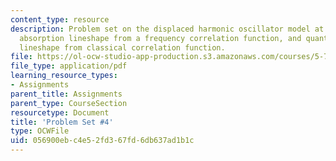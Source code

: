 ```yaml
---
content_type: resource
description: Problem set on the displaced harmonic oscillator model at finite temperature,
  absorption lineshape from a frequency correlation function, and quantum absorption
  lineshape from classical correlation function.
file: https://ol-ocw-studio-app-production.s3.amazonaws.com/courses/5-74-introductory-quantum-mechanics-ii-spring-2009/056900ebc4e52fd367fd6db637ad1b1c_MIT5_74s09_pset04.pdf
file_type: application/pdf
learning_resource_types:
- Assignments
parent_title: Assignments
parent_type: CourseSection
resourcetype: Document
title: 'Problem Set #4'
type: OCWFile
uid: 056900eb-c4e5-2fd3-67fd-6db637ad1b1c
---
```


